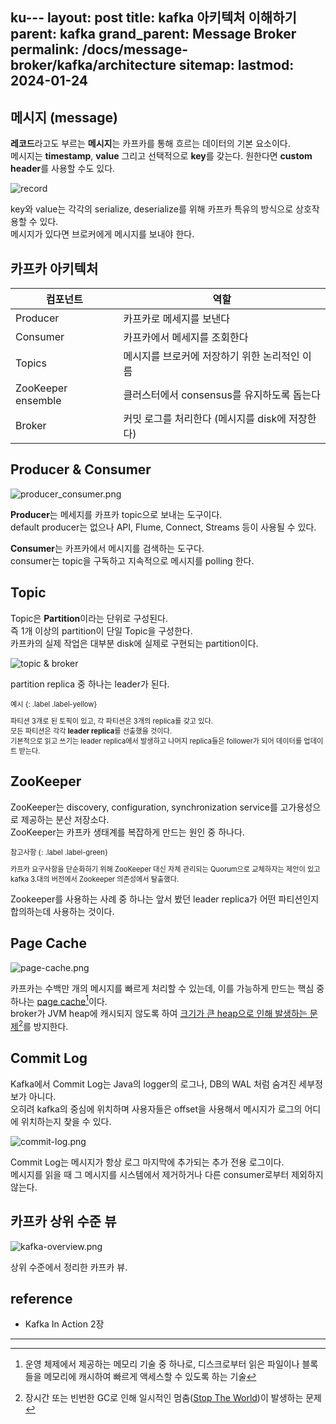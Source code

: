 ku---
layout: post
title: kafka 아키텍처 이해하기
parent: kafka
grand_parent: Message Broker
permalink: /docs/message-broker/kafka/architecture
sitemap:
  lastmod: 2024-01-24
---

## 메시지 (message)

**레코드**라고도 부르는 **메시지**는 카프카를 통해 흐르는 데이터의 기본 요소이다.  
메시지는 **timestamp**, **value** 그리고 선택적으로 **key**를 갖는다.
원한다면 **custom header**를 사용할 수도 있다.

![record  ](record.png)

key와 value는 각각의 serialize, deserialize를 위해 카프카 특유의 방식으로 상호작용할 수 있다.  
메시지가 있다면 브로커에게 메시지를 보내야 한다.

## 카프카 아키텍처

| 컴포넌트               | 역할                            |
|--------------------|-------------------------------|
| Producer           | 카프카로 메세지를 보낸다                 |
| Consumer           | 카프카에서 메세지를 조회한다               |
| Topics             | 메시지를 브로커에 저장하기 위한 논리적인 이름     |
| ZooKeeper ensemble | 클러스터에서 consensus를 유지하도록 돕는다   |
| Broker             | 커밋 로그를 처리한다 (메시지를 disk에 저장한다) |


## Producer & Consumer

![producer_consumer.png](producer_consumer.png)

**Producer**는 메세지를 카프카 topic으로 보내는 도구이다.  
default producer는 없으나 API, Flume, Connect, Streams 등이 사용될 수 있다. 

**Consumer**는 카프카에서 메시지를 검색하는 도구다.  
consumer는 topic을 구독하고 지속적으로 메시지를 polling 한다.

## Topic

Topic은 **Partition**이라는 단위로 구성된다.  
즉 1개 이상의 partition이 단일 Topic을 구성한다.  
카프카의 실제 작업은 대부분 disk에 실제로 구현되는 partition이다.  

![topic & broker](topic_broker.png)

partition replica 중 하나는 leader가 된다.  

<div class="code-example" markdown="1" style="font-size: 0.8em">
예시
{: .label .label-yellow}  

파티션 3개로 된 토픽이 있고, 각 파티션은 3개의 replica를 갖고 있다.  
모든 파티션은 각각 **leader replica**를 선출했을 것이다.  
기본적으로 읽고 쓰기는 leader replica에서 발생하고 나머지 replica들은 follower가 되어 데이터를 업데이트 받는다.
</div>

## ZooKeeper

ZooKeeper는 discovery, configuration, synchronization service를 고가용성으로 제공하는 분산 저장소다.  
ZooKeeper는 카프카 생태계를 복잡하게 만드는 원인 중 하나다.  

<div class="code-example" markdown="1" style="font-size: 0.8em">
참고사항
{: .label .label-green}  

카프카 요구사항을 단순화하기 위해 ZooKeeper 대신 자체 관리되는 Quorum으로 교체하자는 제안이 있고 kafka 3.대의 버전에서 Zookeeper 의존성에서 탈출했다.
</div>

Zookeeper를 사용하는 사례 중 하나는 앞서 봤던 leader replica가 어떤 파티션인지 합의하는데 사용하는 것이다.


## Page Cache

![page-cache.png](page-cache.png)

카프카는 수백만 개의 메시지를 빠르게 처리할 수 있는데, 이를 가능하게 만드는 핵심 중 하나는 <u>page cache</u>[^1]이다.  
broker가 JVM heap에 캐시되지 않도록 하여 <u>크기가 큰 heap으로 인해 발생하는 문제</u>[^2]를 방지한다.  


## Commit Log

Kafka에서 Commit Log는 Java의 logger의 로그나, DB의 WAL 처럼 숨겨진 세부정보가 아니다.  
오히려 kafka의 중심에 위치하며 사용자들은 offset을 사용해서 메시지가 로그의 어디에 위치하는지 찾을 수 있다.

![commit-log.png](commit-log.png)

Commit Log는 메시지가 항상 로그 마지막에 추가되는 추가 전용 로그이다.  
메시지를 읽을 때 그 메시지를 시스템에서 제거하거나 다른 consumer로부터 제외하지 않는다.  

                                              
## 카프카 상위 수준 뷰

![kafka-overview.png](kafka-overview.png)

상위 수준에서 정리한 카프카 뷰.


## reference

- Kafka In Action 2장

---

[^1]: 운영 체제에서 제공하는 메모리 기술 중 하나로, 디스크로부터 읽은 파일이나 블록들을 메모리에 캐시하여 빠르게 액세스할 수 있도록 하는 기술
[^2]: 장시간 또는 빈번한 GC로 인해 일시적인 멈춤([Stop The World](/docs/java/gc/basic#stw-stop-the-world))이 발생하는 문제